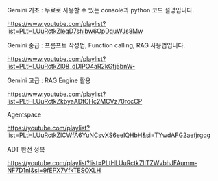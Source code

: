 Gemini 기초 : 무료로 사용할 수 있는 console과 python 코드 설명입니다.

https://www.youtube.com/playlist?list=PLtHLUuRctkZleqD7shibw6OpDquWJs8Mw


Gemini 중급 : 프롬프트 작성법, Function calling, RAG 사용법입니다.

https://www.youtube.com/playlist?list=PLtHLUuRctkZl08_dDIPO4aR2kGfj5bnW-

Gemini 고급 : RAG Engine 활용

https://www.youtube.com/playlist?list=PLtHLUuRctkZkbyaADtCHc2MCVz70rocCP


Agentspace

https://youtube.com/playlist?list=PLtHLUuRctkZlCWfA6YuNCsvXS6eeIQHbH&si=TYwdAFG2aefjrgqg


ADT 완전 정복

https://youtube.com/playlist?list=PLtHLUuRctkZllTZWvbhJFAumm-NF7D1nI&si=9fEPX7VfkTESOXLH

